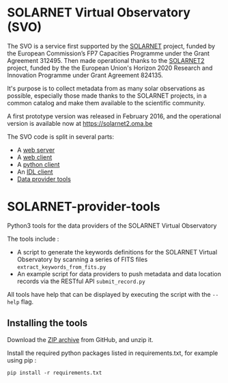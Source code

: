 SOLARNET Virtual Observatory (SVO)
==================================
The SVO is a service first supported by the [SOLARNET](http://solarnet-east.eu/) project, funded by the European Commission’s FP7 Capacities Programme under the Grant Agreement 312495. Then made operational thanks to the [SOLARNET2](https://solarnet-project.eu) project, funded by the the European Union's Horizon 2020 Research and Innovation Programme under Grant Agreement 824135.

It's purpose is to collect metadata from as many solar observations as possible, especially those made thanks to the SOLARNET projects, in a common catalog and make them available to the scientific community.

A first prototype version was released in February 2016, and the operational version is available now at https://solarnet2.oma.be

The SVO code is split in several parts:
- A [web server](https://github.com/bmampaey/SOLARNET-server)
- A [web client](https://github.com/bmampaey/SOLARNET-web-client)
- A [python client](https://github.com/bmampaey/SOLARNET-python-client)
- An [IDL client](https://github.com/bmampaey/SOLARNET-IDL-client)
- [Data provider tools](https://github.com/bmampaey/SOLARNET-provider-tools)


SOLARNET-provider-tools
=======================
Python3 tools for the data providers of the SOLARNET Virtual Observatory

The tools include :
 - A script to generate the keywords definitions for the SOLARNET Virtual Observatory by scanning a series of FITS files `extract_keywords_from_fits.py`
 - An example script for data providers to push metadata and data location records via the RESTful API `submit_record.py`

All tools have help that can be displayed by executing the script with the `--help` flag.

Installing the tools
--------------------

Download the [ZIP archive](https://github.com/bmampaey/SOLARNET-provider-tools/archive/refs/heads/main.zip) from GitHub, and unzip it.

Install the required python packages listed in requirements.txt, for example using pip :
```
pip install -r requirements.txt
```
